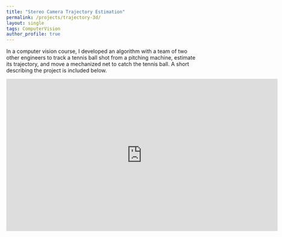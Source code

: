 ```yaml
---
title: "Stereo Camera Trajectory Estimation"
permalink: /projects/trajectory-3d/
layout: single
tags: ComputerVision
author_profile: true
---
```


In a computer vision course, I developed an algorithm with a team of two other engineers to track a tennis ball shot from a pitching machine, estimate its trajectory, and move a mechanized net to catch the tennis ball. A short describing the project is included below.

<iframe width="720" height="405" 
        src="https://www.youtube.com/embed/LUBLvMro9PU" 
        frameborder="0" 
        allowfullscreen>
</iframe>
